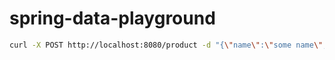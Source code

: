 spring-data-playground
======================

```bash
curl -X POST http://localhost:8080/product -d "{\"name\":\"some name\", \"description\":\"some description\"}" -H "Content-Type: application/json"
```